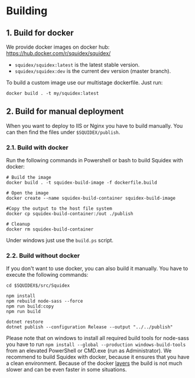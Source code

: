 # Building

## 1. Build for docker

We provide docker images on docker hub: https://hub.docker.com/r/squidex/squidex/

* `squidex/squidex:latest` is the latest stable version.
* `squidex/squidex:dev` is the current dev version (master branch).

To build a custom image use our multistage dockerfile. Just run:

    docker build . -t my/squidex:latest

## 2. Build for manual deployment

When you want to deploy to IIS or Nginx you have to build manually. 
You can then find the files under `$SQUIDEX/publish`. 

### 2.1. Build with docker

Run the following commands in Powershell or bash to build Squidex with docker:

    # Build the image
    docker build . -t squidex-build-image -f dockerfile.build

    # Open the image
    docker create --name squidex-build-container squidex-build-image

    #Copy the output to the host file system
    docker cp squidex-build-container:/out ./publish

    # Cleanup
    docker rm squidex-build-container

Under windows just use the `build.ps` script.

### 2.2. Build without docker

If you don't want to use docker, you can also build it manually. You have to execute the following commands:

    cd $SQUIDEX$/src/Squidex

    npm install
    npm rebuild node-sass --force
    npm run build:copy
    npm run build

    dotnet restore
    dotnet publish --configuration Release --output "../../publish"

Please note that on windows to install all required build tools for node-sass you have to run `npm install --global --production windows-build-tools` from an elevated PowerShell or CMD.exe (run as Administrator).
We recommend to build Squidex with docker, because it ensures that you have a clean environment. Because of the docker [layers](http://bitjudo.com/blog/2014/03/13/building-efficient-dockerfiles-node-dot-js/) the build is not much slower and can be even faster in some situations.
